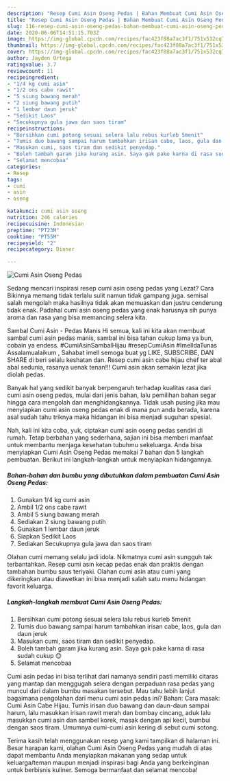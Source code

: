 ```yaml
---
description: "Resep Cumi Asin Oseng Pedas | Bahan Membuat Cumi Asin Oseng Pedas Yang Bikin Ngiler"
title: "Resep Cumi Asin Oseng Pedas | Bahan Membuat Cumi Asin Oseng Pedas Yang Bikin Ngiler"
slug: 116-resep-cumi-asin-oseng-pedas-bahan-membuat-cumi-asin-oseng-pedas-yang-bikin-ngiler
date: 2020-06-06T14:51:15.703Z
image: https://img-global.cpcdn.com/recipes/fac423f88a7ac3f1/751x532cq70/cumi-asin-oseng-pedas-foto-resep-utama.jpg
thumbnail: https://img-global.cpcdn.com/recipes/fac423f88a7ac3f1/751x532cq70/cumi-asin-oseng-pedas-foto-resep-utama.jpg
cover: https://img-global.cpcdn.com/recipes/fac423f88a7ac3f1/751x532cq70/cumi-asin-oseng-pedas-foto-resep-utama.jpg
author: Jayden Ortega
ratingvalue: 3.7
reviewcount: 11
recipeingredient:
- "1/4 kg cumi asin"
- "1/2 ons cabe rawit"
- "5 siung bawang merah"
- "2 siung bawang putih"
- "1 lembar daun jeruk"
- "Sedikit Laos"
- "Secukupnya gula jawa dan saos tiram"
recipeinstructions:
- "Bersihkan cumi potong sesuai selera lalu rebus kurleb 5menit"
- "Tumis duo bawang sampai harum tambahkan irisan cabe, laos, gula dan daun jeruk"
- "Masukan cumi, saos tiram dan sedikit penyedap."
- "Boleh tambah garam jika kurang asin. Saya gak pake karna di rasa sudah cukup 😊"
- "Selamat mencobaa"
categories:
- Resep
tags:
- cumi
- asin
- oseng

katakunci: cumi asin oseng 
nutrition: 246 calories
recipecuisine: Indonesian
preptime: "PT23M"
cooktime: "PT55M"
recipeyield: "2"
recipecategory: Dinner

---
```



![Cumi Asin Oseng Pedas](https://img-global.cpcdn.com/recipes/fac423f88a7ac3f1/751x532cq70/cumi-asin-oseng-pedas-foto-resep-utama.jpg)

Sedang mencari inspirasi resep cumi asin oseng pedas yang Lezat? Cara Bikinnya memang tidak terlalu sulit namun tidak gampang juga. semisal salah mengolah maka hasilnya tidak akan memuaskan dan justru cenderung tidak enak. Padahal cumi asin oseng pedas yang enak harusnya sih punya aroma dan rasa yang bisa memancing selera kita.

Sambal Cumi Asin - Pedas Manis Hi semua, kali ini kita akan membuat sambal cumi asin pedas manis, sambal ini bisa tahan cukup lama ya bun, cobain ya endess. #CumiAsinSambalHijau #resepCumiAsin #ImelldaTunas Assalamualaikum , Sahabat imell semoga buat yg LIKE, SUBSCRIBE, DAN SHARE di beri selalu keshatan dan. Resep cumi asin cabe hijau chef ter abal abal sedunia, rasanya uenak tenan!!! Cumi asin akan semakin lezat jika diolah pedas.

Banyak hal yang sedikit banyak berpengaruh terhadap kualitas rasa dari cumi asin oseng pedas, mulai dari jenis bahan, lalu pemilihan bahan segar hingga cara mengolah dan menghidangkannya. Tidak usah pusing jika mau menyiapkan cumi asin oseng pedas enak di mana pun anda berada, karena asal sudah tahu triknya maka hidangan ini bisa menjadi suguhan spesial.


Nah, kali ini kita coba, yuk, ciptakan cumi asin oseng pedas sendiri di rumah. Tetap berbahan yang sederhana, sajian ini bisa memberi manfaat untuk membantu menjaga kesehatan tubuhmu sekeluarga. Anda bisa menyiapkan Cumi Asin Oseng Pedas memakai 7 bahan dan 5 langkah pembuatan. Berikut ini langkah-langkah untuk menyiapkan hidangannya.

<!--inarticleads1-->

##### Bahan-bahan dan bumbu yang dibutuhkan dalam pembuatan Cumi Asin Oseng Pedas:

1. Gunakan 1/4 kg cumi asin
1. Ambil 1/2 ons cabe rawit
1. Ambil 5 siung bawang merah
1. Sediakan 2 siung bawang putih
1. Gunakan 1 lembar daun jeruk
1. Siapkan Sedikit Laos
1. Sediakan Secukupnya gula jawa dan saos tiram


Olahan cumi memang selalu jadi idola. Nikmatnya cumi asin sungguh tak terbantahkan. Resep cumi asin kecap pedas enak dan praktis dengan tambahan bumbu saus teriyaki. Olahan cumi asin atau cumi yang dikeringkan atau diawetkan ini bisa menjadi salah satu menu hidangan favorit keluarga. 

<!--inarticleads2-->

##### Langkah-langkah membuat Cumi Asin Oseng Pedas:

1. Bersihkan cumi potong sesuai selera lalu rebus kurleb 5menit
1. Tumis duo bawang sampai harum tambahkan irisan cabe, laos, gula dan daun jeruk
1. Masukan cumi, saos tiram dan sedikit penyedap.
1. Boleh tambah garam jika kurang asin. Saya gak pake karna di rasa sudah cukup 😊
1. Selamat mencobaa


Cumi asin pedas ini bisa terlihat dari namanya sendiri pasti memiliki citaras yang mantap dan menggugah selera dengan perpaduan rasa pedas yang muncul dari dalam bumbu masakan tersebut. Mau tahu lebih lanjut bagaimana pengolahan dari menu cumi asin pedas ini? Bahan: Cara masak: Cumi Asin Cabe Hijau. Tumis irisan duo bawang dan daun-daun sampai harum, lalu masukkan irisan rawit merah dan bombay cincang, aduk lalu masukkan cumi asin dan sambel korek, masak dengan api kecil, bumbui dengan saos tiram. Umumnya cumi-cumi asin kering di sebut cumi sotong. 

Terima kasih telah menggunakan resep yang kami tampilkan di halaman ini. Besar harapan kami, olahan Cumi Asin Oseng Pedas yang mudah di atas dapat membantu Anda menyiapkan makanan yang sedap untuk keluarga/teman maupun menjadi inspirasi bagi Anda yang berkeinginan untuk berbisnis kuliner. Semoga bermanfaat dan selamat mencoba!
